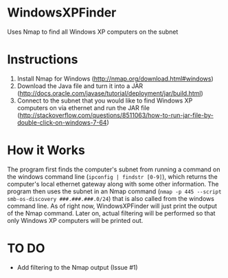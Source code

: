 WindowsXPFinder
===============

Uses Nmap to find all Windows XP computers on the subnet

Instructions
===============
1. Install Nmap for Windows (http://nmap.org/download.html#windows)
2. Download the Java file and turn it into a JAR (http://docs.oracle.com/javase/tutorial/deployment/jar/build.html)
3. Connect to the subnet that you would like to find Windows XP computers on via ethernet and run the JAR file (http://stackoverflow.com/questions/8511063/how-to-run-jar-file-by-double-click-on-windows-7-64)

How it Works
===============
The program first finds the computer's subnet from running a command on the windows command line (```ipconfig | findstr [0-9]```), which returns the computer's local ethernet gateway along with some other information. The program then uses the subnet in an Nmap command (```nmap -p 445 --script smb-os-discovery ###.###.###.0/24```) that is also called from the windows command line. As of right now, WindowsXPFinder will just print the output of the Nmap command. Later on, actual filtering will be performed so that only Windows XP computers will be printed out.

TO DO
===============

- Add filtering to the Nmap output (Issue #1)
